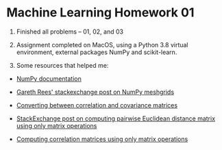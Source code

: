 # Machine Learning Homework 01

1. Finished all problems – 01, 02, and 03

2. Assignment completed on MacOS, using a Python 3.8 virtual environment, external packages NumPy and scikit-learn.

3. Some resources that helped me:

  + [NumPy documentation](https://numpy.org/devdocs/user/index.html)

  + [Gareth Rees' stackexchange post on NumPy meshgrids](https://codereview.stackexchange.com/questions/38580/fastest-way-to-iterate-over-numpy-array)

  + [Converting between correlation and covariance matrices](https://blogs.sas.com/content/iml/2010/12/10/converting-between-correlation-and-covariance-matrices.html)

  + [StackExchange post on computing pairwise Euclidean distance matrix using only matrix operations](https://math.stackexchange.com/questions/3147549/compute-the-pairwise-euclidean-distance-matrix)

  + [Computing correlation matrices using only matrix operations](https://stattrek.com/matrix-algebra/covariance-matrix.aspx)

